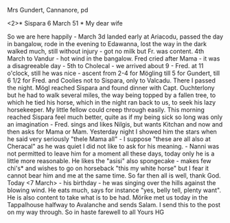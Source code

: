 Mrs Gundert, Cannanore, pd

<2>* Sispara 6 March 51
 <Thursday>*
My dear wife

So we are here happily - March 3d landed early at Ariacodu, passed the day in bangalow, rode in the evening to Edawanna, lost the way in the dark walked much, still without injury - got no milk but Fr. was content. 4th March to Vandur - hot wind in the bangalow. Fred cried after Mama - it was a disagreeable day - 5th to Cholecal - we arrived about 9 - Fred. at 11 o'clock, still he was nice - ascent from 2-4 for Mögling till 5 for Gundert, till 6 1/2 for Fred. and Coolies not to Sispara, only to Valcadu. There I passed the night. Mögl reached Sispara and found dinner with Capt. Ouchterlony but he had to walk several miles, the way being topped by a fallen tree, to which he tied his horse, which in the night ran back to us, to seek his lazy horsekeeper. My little fellow could creep through easily. This morning reached Sispara feel much better, quite as if my being sick so long was only an imagination - Fred. sings and likes Nilgis, but wants Kitchan and now and then asks for Mama or Mam. Yesterday night I showed him the stars when he said very seriously "thele Mama all" - I suppose "these are all also at Cheracal" as he was quiet I did not like to ask for his meaning. - Nanni was not permitted to leave him for a moment all these days, today only he is a little more reasonable. He likes the "asisi" also spongecake - makes few chi's* and wishes to go on horseback "this my white horse" but I fear it cannot bear him and me at the same time. So far then all is well, thank God. Today <7 March> - his birthday - he was singing over the hills against the blowing wind. He eats much, says for instance "yes, belly tell, plenty want". He is also content to take what is to be had. Mörike met us today in the Tappalhouse halfway to Avalanche and sends Salam. I send this to the post on my way through. So in haste farewell to all
 Yours HG

